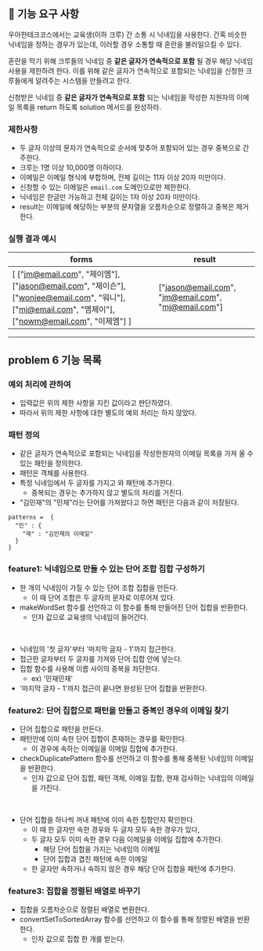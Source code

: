## 🚀 기능 요구 사항

우아한테크코스에서는 교육생(이하 크루) 간 소통 시 닉네임을 사용한다. 간혹 비슷한 닉네임을 정하는 경우가 있는데, 이러할 경우 소통할 때 혼란을 불러일으킬 수 있다.

혼란을 막기 위해 크루들의 닉네임 중 **같은 글자가 연속적으로 포함** 될 경우 해당 닉네임 사용을 제한하려 한다. 이를 위해 같은 글자가 연속적으로 포함되는 닉네임을 신청한 크루들에게 알려주는 시스템을 만들려고 한다.


신청받은 닉네임 중 **같은 글자가 연속적으로 포함** 되는 닉네임을 작성한 지원자의 이메일 목록을 return 하도록 solution 메서드를 완성하라.

### 제한사항

- 두 글자 이상의 문자가 연속적으로 순서에 맞추어 포함되어 있는 경우 중복으로 간주한다.
- 크루는 1명 이상 10,000명 이하이다.
- 이메일은 이메일 형식에 부합하며, 전체 길이는 11자 이상 20자 미만이다.
- 신청할 수 있는 이메일은 `email.com` 도메인으로만 제한한다.
- 닉네임은 한글만 가능하고 전체 길이는 1자 이상 20자 미만이다.
- result는 이메일에 해당하는 부분의 문자열을 오름차순으로 정렬하고 중복은 제거한다.

### 실행 결과 예시

| forms | result |
| --- | --- |
| [ ["jm@email.com", "제이엠"], ["jason@email.com", "제이슨"], ["woniee@email.com", "워니"], ["mj@email.com", "엠제이"], ["nowm@email.com", "이제엠"] ] | ["jason@email.com", "jm@email.com", "mj@email.com"] |

---
## problem 6 기능 목록
### 예외 처리에 관하여
- 입력값은 위의 제한 사항을 지킨 값이라고 판단하였다.
- 따라서 위의 제한 사항에 대한 별도의 예외 처리는 하지 않았다.

### 패턴 정의
- 같은 글자가 연속적으로 포함되는 닉네임을 작성한원자의 이메일 목록을 가져 올 수 있는 패턴을 정의한다.
- 패턴은 객체를 사용한다.
- 특정 닉네임에서 두 글자를 가지고 와 패턴에 추가한다.
  - 중복되는 경우는 추가하지 않고 별도의 처리를 거친다.
- "김민재"의 "민재"라는 단어를 가져왔다고 하면 패턴은 다음과 같이 저장된다.
```
patterns =  {
  "민" : {
    "재" : "김민재의 이메일"
  }
}
```
### feature1: 닉네임으로 만들 수 있는 단어 조합 집합 구성하기
- 한 개의 닉네임이 가질 수 있는 단어 조합 집합을 만든다.
  - 이 때 단어 조합은 두 글자의 문자로 이루어져 있다.
- makeWordSet 함수를 선언하고 이 함수를 통해 만들어진 단어 집합을 반환한다.
  - 인자 값으로 교육생의 닉네임이 들어간다.
<br>

- 닉네임의 '첫 글자'부터 '마지막 글자 - 1'까지 접근한다.
- 접근한 글자부터 두 글자를 가져와 단어 집합 안에 넣는다.
- 집합 함수를 사용해 이름 사이의 중복을 차단한다.
  - ex) '민재민재'
- '마지막 글자 - 1'까지 접근이 끝나면 완성된 단어 집합을 반환한다.

### feature2: 단어 집합으로 패턴을 만들고 중복인 경우의 이메일 찾기
- 단어 집합으로 패턴을 만든다.
- 패턴안에 이미 속한 단어 집합이 존재하는 경우를 확인한다.
  - 이 경우에 속하는 이메일을 이메일 집합에 추가한다.
- checkDuplicatePattern 함수를 선언하고 이 함수를 통해 중복된 닉네임의 이메일을 반환한다.
  - 인자 값으로 단어 집합, 패턴 객체, 이메일 집합, 현재 검사하는 닉네임의 이메일을 가진다.
<br>

- 단어 집합을 하나씩 꺼내 패턴에 이미 속한 집합인지 확인한다.
  - 이 때 한 글자만 속한 경우와 두 글자 모두 속한 경우가 있다,
  - 두 글자 모두 이미 속한 경우 다음 이메일을 이메일 집합에 추가한다.
    - 해당 단어 집합을 가지는 닉네임의 이메일
    - 단어 집합과 겹친 패턴에 속한 이메일
  - 한 글자만 속하거나 속하지 않은 경우 해당 단어 집합을 패턴에 추가한다.

### feature3: 집합을 정렬된 배열로 바꾸기
- 집합을 오름차순으로 정렬된 배열로 변환한다.
- convertSetToSortedArray 함수를 선언하고 이 함수를 통해 정렬된 배열을 반환한다.
  - 인자 값으로 집합 한 개를 받는다.